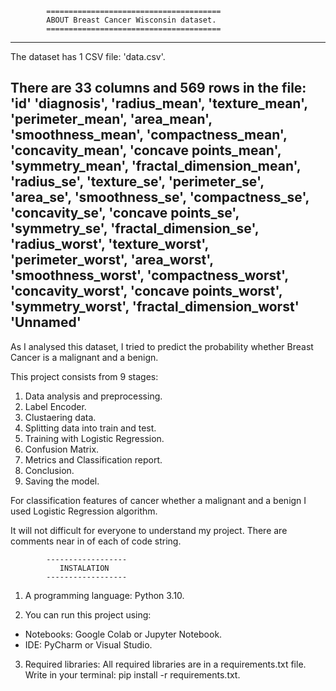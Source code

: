 			
			=======================================
			ABOUT Breast Cancer Wisconsin dataset.
			=======================================


------------------------------------------------------------------------
The dataset has 1 CSV file: 'data.csv'.

There are 33 columns and 569 rows in the file:
'id'
'diagnosis',
'radius_mean',
'texture_mean',
'perimeter_mean',
'area_mean',
'smoothness_mean',
'compactness_mean',
'concavity_mean',
'concave points_mean',
'symmetry_mean',
'fractal_dimension_mean',
'radius_se',
'texture_se',
'perimeter_se',
'area_se',
'smoothness_se',
'compactness_se',
'concavity_se',
'concave points_se',
'symmetry_se',
'fractal_dimension_se',
'radius_worst',
'texture_worst',
'perimeter_worst',
'area_worst',
'smoothness_worst',
'compactness_worst',
'concavity_worst',
'concave points_worst',
'symmetry_worst',
'fractal_dimension_worst'
'Unnamed'
-------------------------------------------------------------------------

As I analysed this dataset, I tried to predict the probability
whether Breast Cancer is a malignant and a benign.


This project consists from 9 stages:
1. Data analysis and preprocessing.
2. Label Encoder.
3. Clustaering data.
4. Splitting data into train and test.
5. Training with Logistic Regression.
6. Confusion Matrix.
7. Metrics and Classification report.
8. Conclusion.
9. Saving the model.


For classification features of cancer whether a malignant and a benign 
I used Logistic Regression algorithm.


It will not difficult for everyone to understand my project.
There are comments near in of each of code string.


			------------------
			   INSTALATION
			------------------

1. A programming language: Python 3.10.

2. You can run this project using:
- Notebooks: Google Colab or Jupyter Notebook.
- IDE: PyCharm or Visual Studio.

3. Required libraries:
All required libraries are in a requirements.txt file.
Write in your terminal: pip install -r requirements.txt.


